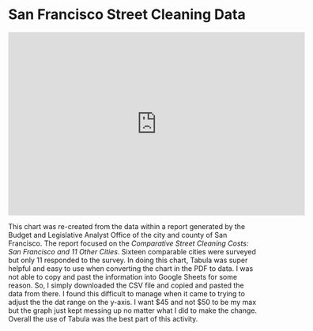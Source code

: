 # **San Francisco Street Cleaning Data**

<iframe width="600" height="371" seamless frameborder="0" scrolling="no" src="https://docs.google.com/spreadsheets/d/e/2PACX-1vSXXgOT_K9eA1OX75phc5Cgvm_9oeeK1JhThtnQ5ZfMmn3-kPmMaZkyQbcxH8D4-pxCP35re9DHzSkM/pubchart?oid=39832294&amp;format=interactive"></iframe>

This chart was re-created from the data within a report generated by the Budget and Legislative Analyst Office of the city and county of San Francisco.
The report focused on the *Comparative Street Cleaning Costs: San Francisco and 11 Other Cities*.
Sixteen comparable cities were surveyed but only 11 responded to the survey.
In doing this chart, Tabula was super helpful and easy to use when converting the chart in the PDF to data.
I was not able to copy and past the information into Google Sheets for some reason.
So, I simply downloaded the CSV file and copied and pasted the data from there.
I found this difficult to manage when it came to trying to adjust the the dat range on the y-axis.
I want $45 and not $50 to be my max but the graph just kept messing up no matter what I did to make the change.
Overall the use of Tabula was the best part of this activity.
